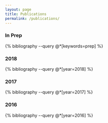 ```yaml
---
layout: page
title: Publications
permalink: /publications/
---
```




### In Prep

{% bibliography --query @*[keywords=prep] %}


### 2018

{% bibliography --query @*[year=2018] %}


### 2017

{% bibliography --query @*[year=2017] %}


### 2016

{% bibliography --query @*[year=2016] %}